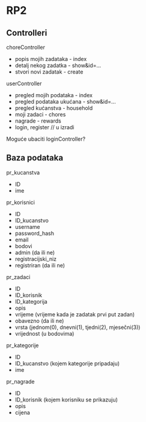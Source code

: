 # RP2
## Controlleri
choreController
* popis mojih zadataka - index
* detalj nekog zadatka - show&id=...
* stvori novi zadatak - create

userController
* pregled mojih podataka - index
* pregled podataka ukućana - show&id=...
* pregled kućanstva - household
* moji zadaci - chores
* nagrade - rewards
* login, register // u izradi

Moguće ubaciti loginController?

## Baza podataka

pr_kucanstva
* ID
* ime

pr_korisnici
* ID
* ID_kucanstvo
* username
* password_hash
* email
* bodovi
* admin (da ili ne)
* registracijski_niz
* registriran (da ili ne)

pr_zadaci
* ID
* ID_korisnik
* ID_kategorija
* opis
* vrijeme (vrijeme kada je zadatak prvi put zadan)
* obavezno (da ili ne)
* vrsta (jednom(0), dnevni(1), tjedni(2), mjesečni(3))
* vrijednost (u bodovima)

pr_kategorije
* ID
* ID_kucanstvo (kojem kategorije pripadaju)
* ime

pr_nagrade
* ID
* ID_korisnik (kojem korisniku se prikazuju)
* opis
* cijena
